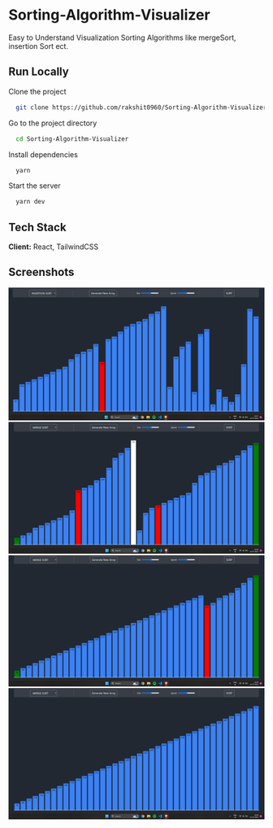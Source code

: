 
# Sorting-Algorithm-Visualizer

Easy to Understand Visualization Sorting Algorithms like mergeSort, insertion Sort ect.

## Run Locally

Clone the project

```bash
  git clone https://github.com/rakshit0960/Sorting-Algorithm-Visualizer.git
```

Go to the project directory

```bash
  cd Sorting-Algorithm-Visualizer
```

Install dependencies

```bash
  yarn
```

Start the server

```bash
  yarn dev
```


## Tech Stack

**Client:** React, TailwindCSS




## Screenshots

![App Screenshot](./screenShots\Screenshot1.png)
![App Screenshot](./screenShots\Screenshot2.png)
![App Screenshot](./screenShots\Screenshot3.png)
![App Screenshot](./screenShots\Screenshot4.png)

